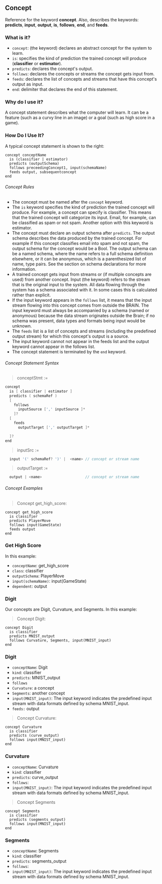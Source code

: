 ## Concept

Reference for the keyword **concept**. Also, describes the keywords: **predicts**, **input**, **output**, **is**, **follows**, **end**, and **feeds**.

### What is it?

* `concept`: (the keyword) declares an abstract concept for the system to learn.
* `is`: specifies the kind of prediction the trained concept will produce (**classifier** or **estimator**).
* `predicts`: declares the concept's output.
* `follows`: declares the concepts or streams the concept gets input from.
* `feeds`: declares the list of concepts and streams that have this concept's output as input.
* `end`: delimiter that declares the end of this statement.

### Why do I use it?

A concept statement describes what the computer will learn. It can be a feature (such as a curvy line in an image) or a goal (such as high score in a game).

### How Do I Use It?

A typical concept statement is shown to the right:

```inkling
concept conceptName
  is (classifier | estimator)
  predicts (outputSchema)
  follows preceedingConcept1, input(schemaName)
  feeds output, subsequentconcept
end
```

###### Concept Rules

* The concept must be named after the `concept` keyword.
* The `is` keyword specifies the kind of prediction the trained concept will produce. For example, a concept can specify is classifier. This means that the trained concept will categorize its input. Email, for example, can be classified as spam or not spam. Another option with this keyword is estimator.
* The concept must declare an output schema after `predicts`. The output schema describes the data produced by the trained concept. For example if this concept classifies email into spam and not spam, the output schema for the concept would be a Bool. The output schema can be a named schema, where the name refers to a full schema definition elsewhere, or it can be anonymous, which is a parenthesized list of name, type pairs. See the section on schema declarations for more information.
* A trained concept gets input from streams or (if multiple concepts are used) from another concept. Input (the keyword) refers to the stream that is the original input to the system. All data flowing through the system has a schema associated with it. In some cases this is calculated rather than explicit.
* If the input keyword appears in the `follows` list, it means that the input stream flowing into this concept comes from outside the BRAIN. The input keyword must always be accompanied by a schema (named or anonymous) because the data stream originates outside the Brain; if no schema was present, data types and formats being input would be unknown.
* The `feeds` list is a list of concepts and streams (including the predefined output stream) for which this concept's output is a source.
* The input keyword cannot not appear in the feeds list and the output keyword cannot appear in the follows list.
* The concept statement is terminated by the `end` keyword.

###### Concept Statement Syntax

> conceptStmt :=

```c
concept
  is [ classifier | estimator ]
  predicts ( schemaRef )
  [
    follows
      inputSource [',' inputSource ]*
    ]?
  [
    feeds
      outputTarget [',' outputTarget ]*

  ]?
end
```

> inputSrc :=

```c
  input '(' schemaRef? ')' |  <name> // concept or stream name
```

> outputTarget :=

```c
  output | <name>                    // concept or stream name
```

###### Concept Examples

> Concept get_high_score:

```inkling
concept get_high_score
  is classifier
  predicts PlayerMove
  follows input(GameState)
  feeds output
end
```

### Get High Score

In this example:

* `conceptName`: get_high_score
* `class`: classifier
* `outputSchema`: PlayerMove
* `input(schemaName)`: input(GameState)
* `dependent`: output

### Digit

Our concepts are Digit, Curvature, and Segments. In this example:

> Concept Digit:

```inkling
concept Digit
  is classifier
  predicts MNIST_output
  follows Curvature, Segments, input(MNIST_input)
end
```

### Digit
* `conceptName`: Digit
* `kind`: classifier
* `predicts`: MNIST_output
* `follows`
* `Curvature`: a concept
* `Segments`: another concept
* `input(MNIST_input)`: The input keyword indicates the predefined input    stream with data formats defined by schema MNIST_input.
* `feeds:` output

> Concept Curvature:

```inkling
concept Curvature
  is classifier
  predicts (curve_output)
  follows input(MNIST_input)
end
```

### Curvature
* `conceptName`: Curvature
* `kind`: classifier
* `predicts`: curve_output
* `follows`:
* `input(MNIST_input)`: The input keyword indicates the predefined input    stream with data formats defined by schema MNIST_input.

> Concept Segments

```inkling
concept Segments
  is classifier
  predicts (segments_output)
  follows input(MNIST_input)
end
```

### Segments
* `conceptName`: Segments
* `kind`: classifier
* `predicts`: segments_output
* `follows`:
* `input(MNIST_input)`: The input keyword indicates the predefined input    stream with data formats defined by schema MNIST_input.

